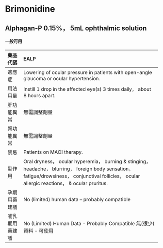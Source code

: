 # Brimonidine

## Alphagan-P 0.15%， 5mL ophthalmic solution

#### 一般可用

| 藥品代碼       | EALP                                                                                                                                                                                               |
|:---------------|:---------------------------------------------------------------------------------------------------------------------------------------------------------------------------------------------------|
| 適應症         | Lowering of ocular pressure in patients with open-angle glaucoma or ocular hypertension.                                                                                                           |
| 用法用量       | Instill 1 drop in the affected eye(s) 3 times daily， about 8 hours apart.                                                                                                                         |
| 肝功能異常     | 無需調整劑量                                                                                                                                                                                       |
| 腎功能異常     | 無需調整劑量                                                                                                                                                                                       |
| 禁忌           | Patients on MAOI therapy.                                                                                                                                                                          |
| 副作用         | Oral dryness， ocular hyperemia， burning & stinging， headache， blurring， foreign body sensation， fatigue/drowsiness， conjunctival follicles， ocular allergic reactions， & ocular pruritus. |
| 孕期用藥建議   | No (limited) human data – probably compatible                                                                                                                                                      |
| 哺乳期用藥建議 | No (Limited) Human Data - Probably Compatible 無(很少)資料 - 可使用                                                                                                                                |

